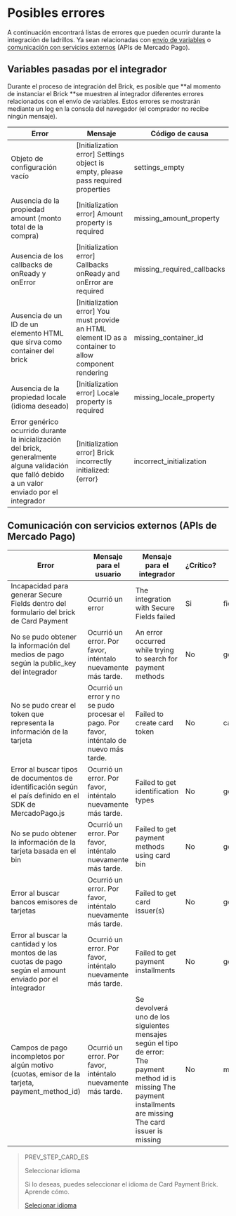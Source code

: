 # Posibles errores

A continuación encontrará listas de errores que pueden ocurrir durante la integración de ladrillos. Ya sean relacionadas con [envío de variables]() o [comunicación con servicios externos]() (APIs de Mercado Pago).

## Variables pasadas por el integrador

Durante el proceso de integración del Brick, es posible que **al momento de instanciar el Brick **se muestren al integrador diferentes errores relacionados con el envío de variables. Estos errores se mostrarán mediante un log en la consola del navegador (el comprador no recibe ningún mensaje).

| Error  | Mensaje  | Código de causa  |
| --- | --- | --- |
| Objeto de configuración vacío  | [Initialization error] Settings object is empty, please pass required properties  | settings_empty  |
| Ausencia de la propiedad amount (monto total de la compra)  | [Initialization error] Amount property is required  | missing_amount_property  |
| Ausencia de los callbacks de onReady y onError  | [Initialization error] Callbacks onReady and onError are required  | missing_required_callbacks  |
| Ausencia de un ID de un elemento HTML que sirva como container del brick  | [Initialization error] You must provide an HTML element ID as a container to allow component rendering  | missing_container_id  |
| Ausencia de la propiedad locale (idioma deseado)  | [Initialization error] Locale property is required  | missing_locale_property  |
| Error genérico ocurrido durante la inicialización del brick, generalmente alguna validación que falló debido a un valor enviado por el integrador  | [Initialization error] Brick incorrectly initialized: {error}  | incorrect_initialization  |

## Comunicación con servicios externos (APIs de Mercado Pago)

| Error  | Mensaje para el usuario  | Mensaje para el integrador  | ¿Crítico?  | Código de causa  |
| --- | --- | --- | --- | --- |
| Incapacidad para generar Secure Fields dentro del formulario del brick de Card Payment  | Ocurrió un error  | The integration with Secure Fields failed  | Si  | fields_setup_failed  |
| No se pudo obtener la información del medios de pago según la public_key del integrador  | Ocurrió un error. Por favor, inténtalo nuevamente más tarde.  | An error occurred while trying to search for payment methods  | No | get_payment_methods_failed  |
| No se pudo crear el token que representa la información de la tarjeta  | Ocurrió un error y no se pudo procesar el pago. Por favor, inténtalo de nuevo más tarde.  | Failed to create card token  | No  | card_token_creation_failed  |
| Error al buscar tipos de documentos de identificación según el país definido en el SDK de MercadoPago.js  | Ocurrió un error. Por favor, inténtalo nuevamente más tarde.  | Failed to get identification types  | No  | get_identification_types_failed  |
| No se pudo obtener la información de la tarjeta basada en el bin  | Ocurrió un error. Por favor, inténtalo nuevamente más tarde.  | Failed to get payment methods using card bin  | No  | get_card_bin_payment_methods_failed  |
| Error al buscar bancos emisores de tarjetas  | Ocurrió un error. Por favor, inténtalo nuevamente más tarde.  | Failed to get card issuer(s)  | No  | get_card_issuers_failed  |
| Error al buscar la cantidad y los montos de las cuotas de pago según el amount enviado por el integrador  | Ocurrió un error. Por favor, inténtalo nuevamente más tarde.  | Failed to get payment installments  | No  | get_payment_installments_failed  |
| Campos de pago incompletos por algún motivo (cuotas, emisor de la tarjeta, payment_method_id)  | Ocurrió un error. Por favor, inténtalo nuevamente más tarde.  | Se devolverá uno de los siguientes mensajes según el tipo de error:  The payment method id is missing The payment installments are missing The card issuer is missing    | No  | missing_payment_information  |

> PREV_STEP_CARD_ES
>
> Seleccionar idioma
>
> Si lo deseas, puedes seleccionar el idioma de Card Payment Brick. Aprende cómo.
>
> [Selecionar idioma](/developers/es/docs/checkout-bricks-beta/additional-customization/select-language)